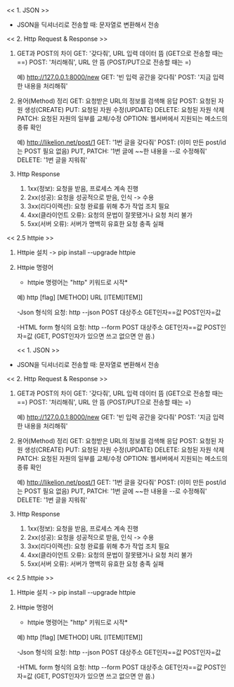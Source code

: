 << 1. JSON >>
- JSON을 딕셔너리로 전송할 때: 문자열로 변환해서 전송

<< 2. Http Request & Response >>

1) GET과 POST의 차이
    GET: '갖다줘', URL 입력 데이터 뜸 (GET으로 전송할 때는 ==)
    POST: '처리해줘', URL 안 뜸 (POST/PUT으로 전송할 때는 =)

    예) http://127.0.0.1:8000/new
    GET: '빈 입력 공간을 갖다줘'
    POST: '지금 입력한 내용을 처리해줘'

2) 용어(Method) 정리
    GET: 요청받은 URL의 정보를 검색해 응답
    POST: 요청된 자원 생성(CREATE)
    PUT: 요청된 자원 수정(UPDATE)
    DELETE: 요청된 자원 삭제
    PATCH: 요청된 자원의 일부를 교체/수정
    OPTION: 웹서버에서 지원되는 메소드의 종류 확인

    예) http://likelion.net/post/1
    GET: '1번 글을 갖다줘'
    POST: (이미 만든 post/id는 POST 필요 없음)
    PUT, PATCH: '1번 글에 ~~한 내용을 --로 수정해줘'
    DELETE: '1번 글을 지워줘'

3) Http Response
    1. 1xx(정보): 요청을 받음, 프로세스 계속 진행
    2. 2xx(성공): 요청을 성공적으로 받음, 인식 -> 수용
    3. 3xx(리다이렉션): 요청 완료를 위해 추가 작업 조치 필요
    4. 4xx(클라이언트 오류): 요청의 문법이 잘못됐거나 요청 처리 불가
    5. 5xx(서버 오류): 서버가 명백히 유효한 요청 충족 실패


<< 2.5 httpie >>

1) Httpie 설치
    -> pip install --upgrade httpie

2) Httpie 명령어
    * httpie 명령어는 "http" 키워드로 시작*

    예) http [flag] [METHOD] URL [ITEM[ITEM]]

    -Json 형식의 요청:
        http --json POST 대상주소 GET인자==값 POST인자=값
    
    -HTML form 형식의 요청:
        http --form POST 대상주소 GET인자==값 POST인자=값
    (GET, POST인자가 있으면 쓰고 없으면 안 씀.)
    
    
    << 1. JSON >>
- JSON을 딕셔너리로 전송할 때: 문자열로 변환해서 전송

<< 2. Http Request & Response >>

1) GET과 POST의 차이
    GET: '갖다줘', URL 입력 데이터 뜸 (GET으로 전송할 때는 ==)
    POST: '처리해줘', URL 안 뜸 (POST/PUT으로 전송할 때는 =)

    예) http://127.0.0.1:8000/new
    GET: '빈 입력 공간을 갖다줘'
    POST: '지금 입력한 내용을 처리해줘'

2) 용어(Method) 정리
    GET: 요청받은 URL의 정보를 검색해 응답
    POST: 요청된 자원 생성(CREATE)
    PUT: 요청된 자원 수정(UPDATE)
    DELETE: 요청된 자원 삭제
    PATCH: 요청된 자원의 일부를 교체/수정
    OPTION: 웹서버에서 지원되는 메소드의 종류 확인

    예) http://likelion.net/post/1
    GET: '1번 글을 갖다줘'
    POST: (이미 만든 post/id는 POST 필요 없음)
    PUT, PATCH: '1번 글에 ~~한 내용을 --로 수정해줘'
    DELETE: '1번 글을 지워줘'

3) Http Response
    1. 1xx(정보): 요청을 받음, 프로세스 계속 진행
    2. 2xx(성공): 요청을 성공적으로 받음, 인식 -> 수용
    3. 3xx(리다이렉션): 요청 완료를 위해 추가 작업 조치 필요
    4. 4xx(클라이언트 오류): 요청의 문법이 잘못됐거나 요청 처리 불가
    5. 5xx(서버 오류): 서버가 명백히 유효한 요청 충족 실패


<< 2.5 httpie >>

1) Httpie 설치
    -> pip install --upgrade httpie

2) Httpie 명령어
    * httpie 명령어는 "http" 키워드로 시작*

    예) http [flag] [METHOD] URL [ITEM[ITEM]]

    -Json 형식의 요청:
        http --json POST 대상주소 GET인자==값 POST인자=값
    
    -HTML form 형식의 요청:
        http --form POST 대상주소 GET인자==값 POST인자=값
    (GET, POST인자가 있으면 쓰고 없으면 안 씀.)
